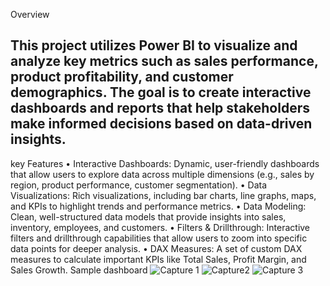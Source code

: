 Overview
## This project utilizes Power BI to visualize and analyze key metrics such as sales performance, product profitability, and customer demographics. The goal is to create interactive dashboards and reports that help stakeholders make informed decisions based on data-driven insights.
key Features
•	Interactive Dashboards: Dynamic, user-friendly dashboards that allow users to explore data across multiple dimensions (e.g., sales by region, product performance, customer segmentation).
•	Data Visualizations: Rich visualizations, including bar charts, line graphs, maps, and KPIs to highlight trends and performance metrics.
•	Data Modeling: Clean, well-structured data models that provide insights into sales, inventory, employees, and customers.
•	Filters & Drillthrough: Interactive filters and drillthrough capabilities that allow users to zoom into specific data points for deeper analysis.
•	DAX Measures: A set of custom DAX measures to calculate important KPIs like Total Sales, Profit Margin, and Sales Growth.
Sample dashboard
![Capture 1](https://github.com/user-attachments/assets/a1d9a483-d2ac-4e90-8e8f-600265e458f3)
![Capture2](https://github.com/user-attachments/assets/e331e346-7288-4a34-8d42-90a48fe7b860)
![Capture 3](https://github.com/user-attachments/assets/375619a5-5c66-461f-9fba-54aac4082b5c)
